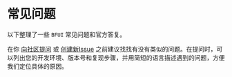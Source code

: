 # 常见问题

以下整理了一些 `BFUI` 常见问题和官方答复。

在你 [向社区提问](https://support.qq.com/products/417041/) 或 [创建新Issue](https://github.com/BF-Teams/bfui-vue/issues) 之前建议找找有没有类似的问题。在提问时，可以列出您的开发环境、版本号和复现步骤，并用简短的语言描述遇到的问题，方便我们定位具体的原因。
